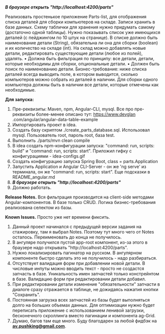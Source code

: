 **_В браузере открыть "http://localhost:4200/parts"_**

Реализовать простенькое приложение Parts-list, для отображения списка деталей для
сборки компьютеров на складе. Записи хранить в базе данных. Схему таблички для хранения
нужно придумать самому (достаточно одной таблицы).
Нужно показывать список уже имеющихся деталей (с пейджингом по 10 штук на
странице). В списке должно быть наименование детали (String), обязательна ли она для сборки
(boolean) и их количество на складе (int). На склад можно добавлять новые детали,
редактировать существующие детали (любое из полей), удалять.
• Должна быть фильтрация по принципу:
все детали, детали, которые необходимы для сборки, опциональные детали.
• Должен быть поиск по наименованию детали.
Бизнес-требование: ниже списка деталей всегда выводить поле, в котором выводится,
сколько компьютеров можно собрать из деталей в наличии. Для сборки одного компьютера
должны быть в наличии все детали, которые отмечены как необходимые.

**Для запуска:**
1. Пре-реквизиты: Maven, npm, Angular-CLI, mysql. Все про пре-реквизиты более-менее описано тут: https://www.devglan
.com/angular/angular-data-table-example
2. Импортировать проект в idea.
3. Создать базу скриптом ./create_parts_database.sql. Использовал mysql. Пользователь root, пароль root, база test.
4. Выполнить ./parts/mvn clean compile
5. В idea создать npm-конфигурации запуска: "command: run, scripts: build" и "command: run, scripts: start". Приложил гифку с 
конфигурациями - idea-configs.gif
6. Создать конфигурацию запуска Spring Boot, class = parts.Application
7. Запустить Application и Angular CLI-Server - он же 'ng serve' из терминала, он же "command: run, scripts: start". Еще подсказки в README_angular.md
8. **_В браузере открыть "http://localhost:4200/parts"_**
9. Должно работать.

**Release Notes.**
Вся фильтрация производится на client-side методами Angular-компонентов. В базе только CRUD.
Логика бизнес-требования реализована селектом из базы.

**Known Issues.** Просто уже нет времени фиксить.
1. Данный проект начинался с предыдущей версии задания на стажировку, там я выбрал Notes. Поэтому тут много чего от Notes осталось.
Переименовать до конца не получилось.
2. В ангуляре получился пустой app-root компонент, из-за этого в браузере надо открывать "http://localhost:4200/parts".
3. Нужно локализировать пагинатор на русском. В ангулярном компоненте быстро сделать это не получилось - надо разбираться. 
4. Отсутствует валидация форм при добавлении новой детали. В числовые инпуты можно вводить текст - просто не создастся запчасть в базе.
Уникальность имен запчастей только констрейнтом в базе. Валидацию форм при редактировании детали добавил.
5. При редактировании детали изменение "обязательности" запчасти в диалоге сразу отражается в таблице, не дожидаясь нажатия 
кнопки "Сохранить".
6. Постоянная загрузка всех запчастей из базы будет выполняться долго на больших объемах данных. Для оптимизации нужно будет 
переписать приложение с использованием ленивой загрузки, бесконечного скроллинга вместо пагинации и компонента ag-Grid. 
7. Думаю, багов там еще много. Буду благодарен за любой фидбэк на **av.pushking@gmail.com**.  

